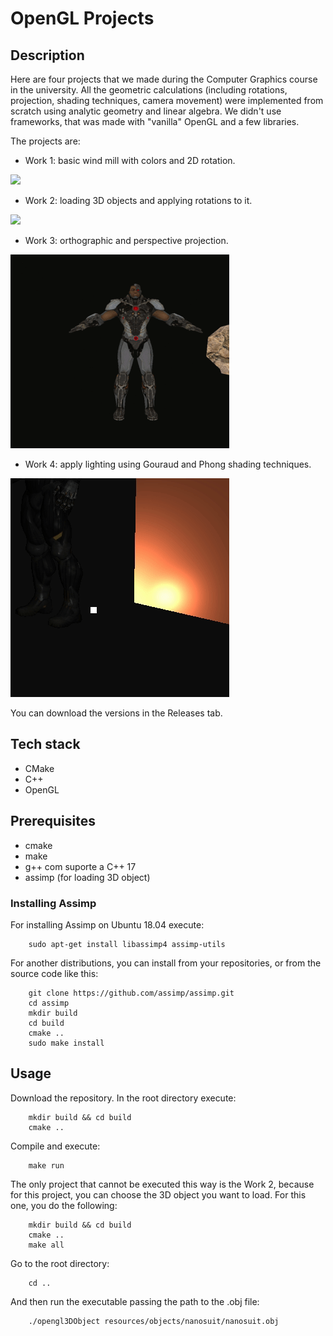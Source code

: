 # OpenGL Projects

## Description
Here are four projects that we made during the Computer Graphics course in the university. All the geometric calculations (including rotations, projection, shading techniques, camera movement) were implemented from scratch using analytic geometry and linear algebra. We didn't use frameworks, that was made with "vanilla" OpenGL and a few libraries.

The projects are:
* Work 1: basic wind mill with colors and 2D rotation.

![](w1.gif)

* Work 2: loading 3D objects and applying rotations to it.

![](w2.gif)

* Work 3: orthographic and perspective projection.

![](w3.gif)

* Work 4: apply lighting using Gouraud and Phong shading techniques.

![](w4.gif)

You can download the versions in the Releases tab.

## Tech stack
* CMake
* C++
* OpenGL

## Prerequisites
* cmake
* make
* g++ com suporte a C++ 17
* assimp (for loading 3D object)

### Installing Assimp

For installing Assimp on Ubuntu 18.04 execute:
```
	sudo apt-get install libassimp4 assimp-utils
```

For another distributions, you can install from your repositories, or from the source code like this:
```
	git clone https://github.com/assimp/assimp.git
	cd assimp
	mkdir build
	cd build
	cmake ..
	sudo make install
```

## Usage
Download the repository. In the root directory execute:
```
    mkdir build && cd build
    cmake ..
```

Compile and execute:
```
    make run
```

The only project that cannot be executed this way is the Work 2, because for this project, you can choose the 3D object you want to load. For this one, you do the following:
```
    mkdir build && cd build
    cmake ..
    make all
```
Go to the root directory:
```
	cd ..
```
And then run the executable passing the path to the .obj file:
```
	./opengl3DObject resources/objects/nanosuit/nanosuit.obj
```
